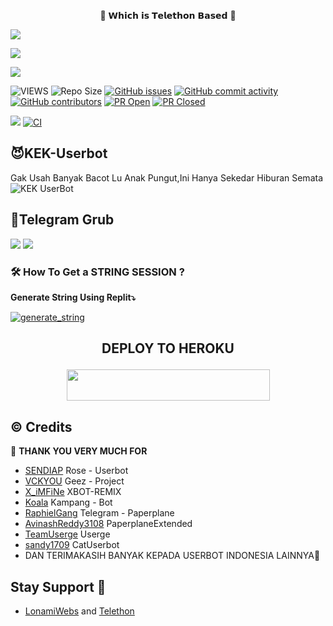 <p align="center"> 🚀 𝗪𝗵𝗶𝗰𝗵 𝗶𝘀 𝗧𝗲𝗹𝗲𝘁𝗵𝗼𝗻 𝗕𝗮𝘀𝗲𝗱 🚀</p>
<p align="left">
  <a href="https://github.com/SendiAp/Rose-Userbot/fork"><img src="https://img.shields.io/github/forks/SendiAp/Rose-Userbot?label=Fork&style=social"></a>
  </p>
<p align="left">
  <a href="https://github.com/SendiAp/Rose-Userbot"><img src="https://img.shields.io/github/stars/SendiAp/Rose-Userbot?style=social"></a>
  </p>
<p align="left">
  <a href="https://github.com/SendiAp/Rose-Userbot/blob/Rose-Userbot/LICENSE"><img src="https://img.shields.io/github/license/SendiAp/Rose-Userbot?&style=social&logo=github">
  </a></p>

![VIEWS](https://komarev.com/ghpvc/?username=vckyou)
![Repo Size](https://img.shields.io/github/repo-size/SendiAp/Rose-Userbot?&style=plastic&logo=github)
[![GitHub issues](https://img.shields.io/github/issues/SendiAp/Rose-Userbot?&style=plastic&logo=github)](https://github.com/SendiAp/Rose-Userbot/issues)
[![GitHub commit activity](https://img.shields.io/github/commit-activity/m/SendiAp/Rose-Userbot?&style=plastic&logo=github)](https://github.com/SendiAp/Rose-Userbot/graphs/commit-activity)
[![GitHub contributors](https://img.shields.io/github/contributors/SendiAp/Rose-Userbot?&style=plastic&logo=github)](https://GitHub.com/SendiAp/Rose-Userbot/graphs/contributors/)
[![PR Open](https://img.shields.io/github/issues-pr/SendiAp/Rose-Userbot?&style=plastic&logo=github)](https://github.com/SendiAp/Rose-Userbot/pulls)
[![PR Closed](https://img.shields.io/github/issues-pr-closed/SendiAp/Rose-Userbot?&style=plastic&logo=github)](https://github.com/SendiAp/Rose-Userbot/pulls?q=is:closed)
<p align="justify">
<a href="https://github.com/SendiAp/Rose-Userbot/commits/Geez-UserBot"><img src="https://img.shields.io/github/last-commit/SendiAp/Rose-Userbot?color=ff69b4&logo=github&logoColor=ff69b4&style=for-the-badge" /></a>
<a href="https://github.com/SendiAp/Rose-Userbot/actions/workflows/main.yml"><img src="https://img.shields.io/github/workflow/status/SendiAp/Rose-Userbot/CI/Rose-Userbot?style=for-the-badge&logo=github-actions&logoColor=aqua" alt="CI" /></a>

## 😈KEK-Userbot
Gak Usah Banyak Bacot Lu Anak Pungut,Ini Hanya Sekedar Hiburan Semata
![KEK UserBot](https://telegra.ph/file/c9e36ae889a0cc9b892ac.jpg) 

## 👿Telegram Grub
<a href="https://t.me/marikitamerapat"><img src="https://img.shields.io/badge/Join-Group1%20Support-blue.svg?style=for-the-badge&logo=Telegram"></a>
<a href="https://t.me/Rose_Userbot"><img src="https://img.shields.io/badge/Join-Group2%20Support-blue.svg?style=for-the-badge&logo=Telegram"></a>

### 🛠️ How To Get a STRING SESSION ?

**Generate String Using Replit⤵️**

<a href="https://replit.com/@Vckyou/Geez-String-Session#main.py"><img src="https://img.shields.io/badge/run-string__session.py-magenta?style=for-the-badge&logo=repl.it" alt="generate_string" /></a>

## <p align="center">DEPLOY TO HEROKU</p>

<p align="center"><a href="https://heroku.com/deploy?template=https://github.com/skuyykek69/KEK-Userbot"> <img src="https://img.shields.io/badge/Deploy%20To%20Heroku-purple?style=flat&logo=heroku" width="325" height="50.100" /></a></p>

## © Credits 

 🙏 **THANK YOU VERY MUCH FOR**

*   [SENDIAP](https://github.com/SendiAp/Rose-Userbot)    Rose - Userbot
*   [VCKYOU](https://github.com/Vckyou/Geez-Project)    Geez - Project
*   [X_iMFiNe](https://github.com/ximfine/xBot-Remix)    XBOT-REMIX
*   [Koala](https://github.com/ManusiaRakitan/Kampang-Bot)    Kampang - Bot
*   [RaphielGang](https://github.com/RaphielGang)    Telegram - Paperplane
*   [AvinashReddy3108](https://github.com/AvinashReddy3108)    PaperplaneExtended
*   [TeamUserge](https://github.com/UsergeTeam/Userge)    Userge
*   [sandy1709](https://github.com/sandy1709/catuserbot)    CatUserbot
*   DAN TERIMAKASIH BANYAK KEPADA USERBOT INDONESIA LAINNYA🙏


## Stay Support 🚀
*   [LonamiWebs](https://github.com/LonamiWebs/) and [Telethon](https://github.com/LonamiWebs/Telethon)
